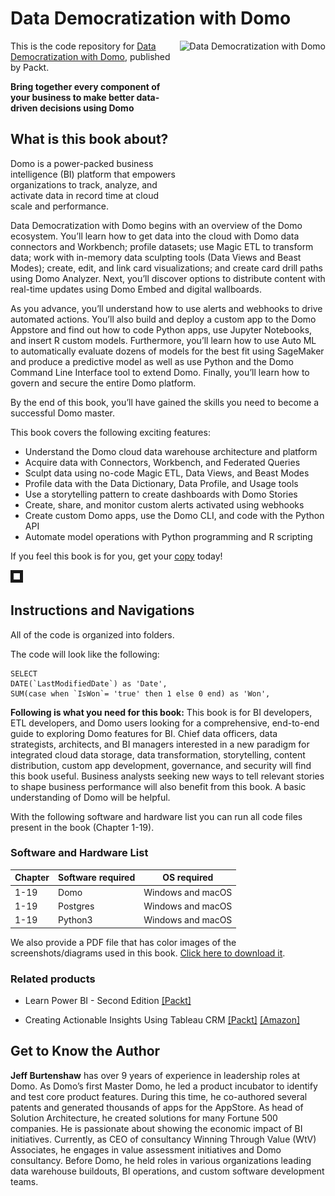 # Data Democratization with Domo		

<a href="https://www.packtpub.com/product/data-democratization-with-domo/9781800568426"><img src="https://static.packt-cdn.com/products/9781800568426/cover/smaller" alt="Data Democratization with Domo	" height="256px" align="right"></a>

This is the code repository for [Data Democratization with Domo](https://www.packtpub.com/product/data-democratization-with-domo/9781800568426), published by Packt.

**Bring together every component of your business to make better data-driven decisions using Domo**

## What is this book about?

Domo is a power-packed business intelligence (BI) platform that empowers organizations to track, analyze, and activate data in record time at cloud scale and performance.

Data Democratization with Domo begins with an overview of the Domo ecosystem. You’ll learn how to get data into the cloud with Domo data connectors and Workbench; profile datasets; use Magic ETL to transform data; work with in-memory data sculpting tools (Data Views and Beast Modes); create, edit, and link card visualizations; and create card drill paths using Domo Analyzer. Next, you’ll discover options to distribute content with real-time updates using Domo Embed and digital wallboards. 

As you advance, you’ll understand how to use alerts and webhooks to drive automated actions. You’ll also build and deploy a custom app to the Domo Appstore and find out how to code Python apps, use Jupyter Notebooks, and insert R custom models. Furthermore, you’ll learn how to use Auto ML to automatically evaluate dozens of models for the best fit using SageMaker and produce a predictive model as well as use Python and the Domo Command Line Interface tool to extend Domo. Finally, you’ll learn how to govern and secure the entire Domo platform.

By the end of this book, you’ll have gained the skills you need to become a successful Domo master.

This book covers the following exciting features: 
* Understand the Domo cloud data warehouse architecture and platform
* Acquire data with Connectors, Workbench, and Federated Queries
* Sculpt data using no-code Magic ETL, Data Views, and Beast Modes
* Profile data with the Data Dictionary, Data Profile, and Usage tools
* Use a storytelling pattern to create dashboards with Domo Stories
* Create, share, and monitor custom alerts activated using webhooks
* Create custom Domo apps, use the Domo CLI, and code with the Python API
* Automate model operations with Python programming and R scripting

If you feel this book is for you, get your [copy](https://www.amazon.in/Data-Democratization-Domo-component-data-driven/dp/1800568428/ref=sr_1_1?crid=5Y9SHLQ31GSA&keywords=Data+Democratization+with+Domo&qid=1654843172&sprefix=data+democratization+with+domo+%2Caps%2C208&sr=8-1) today!

<a href="https://www.packtpub.com/product/data-democratization-with-domo/9781800568426"><img src="https://raw.githubusercontent.com/PacktPublishing/GitHub/master/GitHub.png" alt="https://www.packtpub.com/" border="5" /></a>

## Instructions and Navigations
All of the code is organized into folders.

The code will look like the following:
```
SELECT
DATE(`LastModifiedDate`) as 'Date',
SUM(case when `IsWon`= 'true' then 1 else 0 end) as 'Won',
```

**Following is what you need for this book:**
This book is for BI developers, ETL developers, and Domo users looking for a comprehensive, end-to-end guide to exploring Domo features for BI. Chief data officers, data strategists, architects, and BI managers interested in a new paradigm for integrated cloud data storage, data transformation, storytelling, content distribution, custom app development, governance, and security will find this book useful. Business analysts seeking new ways to tell relevant stories to shape business performance will also benefit from this book. A basic understanding of Domo will be helpful.

With the following software and hardware list you can run all code files present in the book (Chapter 1-19).

### Software and Hardware List

| Chapter  | Software required                                                                    | OS required                        |
| -------- | -------------------------------------------------------------------------------------| -----------------------------------|
|  	1-19	   |   Domo                         			  | Windows and macOS | 		
|  	1-19	   |   	Postgres                          			  |  Windows and macOS | 		
|  	1-19	   |   Python3                         			  |  Windows and macOS | 		

We also provide a PDF file that has color images of the screenshots/diagrams used in this book. [Click here to download it](https://static.packt-cdn.com/downloads/9781800568426_ColorImages.pdf).

### Related products <Other books you may enjoy>
* Learn Power BI - Second Edition  [[Packt]](https://www.packtpub.com/product/learn-power-bi-second-edition/9781801811958) 
  
* Creating Actionable Insights Using Tableau CRM [[Packt]](https://www.packtpub.com/product/creating-actionable-insights-using-tableau-crm/9781801074391) [[Amazon]](https://www.amazon.in/Creating-Actionable-Insights-Using-Tableau/dp/1801074399/ref=sr_1_1?crid=22QPQYX2LWVXT&keywords=Creating+Actionable+Insights+Using+Tableau+CRM&qid=1654843701&sprefix=creating+actionable+insights+using+tableau+crm%2Caps%2C266&sr=8-1)
  
## Get to Know the Author
**Jeff Burtenshaw** has over 9 years of experience in leadership roles at Domo. As Domo’s first Master Domo, he led a product incubator to identify and test core product features. During this time, he co-authored several patents and generated thousands of apps for the AppStore.
As head of Solution Architecture, he created solutions for many Fortune 500 companies. He is passionate about showing the economic impact of BI initiatives.
Currently, as CEO of consultancy Winning Through Value (WtV) Associates, he engages in value assessment initiatives and Domo consultancy.
Before Domo, he held roles in various organizations leading data warehouse buildouts, BI operations, and custom software development teams.

